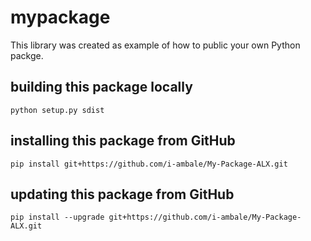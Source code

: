 # mypackage
This library was created as example of how to public your own Python packge.

## building this package locally
`python setup.py sdist`

## installing this package from GitHub
`pip install git+https://github.com/i-ambale/My-Package-ALX.git`

## updating this package from GitHub
`pip install --upgrade git+https://github.com/i-ambale/My-Package-ALX.git`